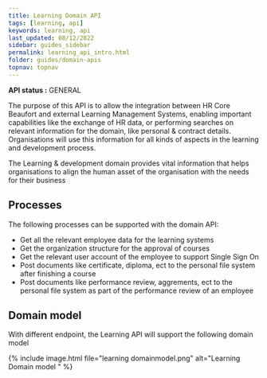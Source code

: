 ```yaml
---
title: Learning Domain API
tags: [learning, api]
keywords: learning, api
last_updated: 08/12/2022
sidebar: guides_sidebar
permalink: learning_api_intro.html
folder: guides/domain-apis
topnav: topnav
---
```


**API status :** <span class="label label-success">GENERAL</span>

The purpose of this API is to allow the integration between HR Core Beaufort and external Learning Management Systems, enabling important capabilities like the exchange of HR data, or performing searches on relevant information for the domain, like personal & contract details. Organisations will use this information for all kinds of aspects in the learning and development process.  

The Learning & development domain provides vital information that helps organisations to align the human asset of the organisation with the needs for their business

## Processes
The following processes can be supported with the domain API:
- Get all the relevant employee data for the learning systems
- Get the organization structure for the approval of courses
- Get the relevant user account of the employee to support Single Sign On
- Post documents like certificate, diploma, ect to the personal file system after finishing a course
- Post documents like performance review, aggrements, ect to the personal file system as part of the performance review of an employee 

## Domain model
With different endpoint, the Learning  API will support the following domain model

{% include image.html file="learning domainmodel.png"  alt="Learning Domain model " %}
